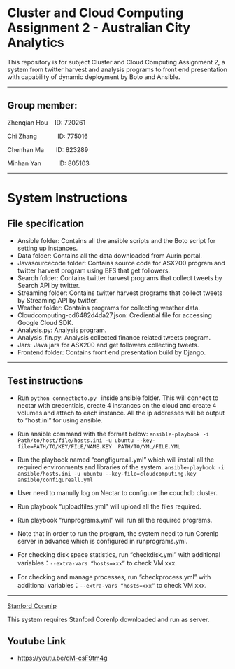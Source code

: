 # Cluster and Cloud Computing Assignment 2 - Australian City Analytics
This repository is for subject Cluster and Cloud Computing Assignment 2, a system from twitter harvest and analysis programs to front end presentation with capability of dynamic deployment by Boto and Ansible.

------------
## Group member:
Zhenqian Hou          ID: 720261

Chi Zhang            ID: 775016

Chenhan Ma            ID: 823289

Minhan Yan           ID: 805103

-------------
# System Instructions

## File specification
* Ansible folder: Contains all the ansible scripts and the Boto script for setting up instances.
* Data folder: Contains all the data downloaded from Aurin portal.
* Javasourcecode folder: Contains source code for ASX200 program and twitter harvest program using BFS that get followers.
* Search folder: Contains twitter harvest programs that collect tweets by Search API by twitter.
* Streaming folder: Contains twitter harvest programs that collect tweets by Streaming API by twitter.
* Weather folder: Contains programs for collecting weather data.
* Cloudcomputing-cd6482d4da27.json: Crediential file for accessing Google Cloud SDK.
* Analysis.py: Analysis program.
* Analysis_fin.py: Analysis collected finance related tweets program.
* Jars: Java jars for ASX200 and get followers collecting tweets.
* Frontend folder: Contains front end presentation build by Django.
--------------
## Test instructions

* Run `python connectboto.py ` inside ansible folder. This will connect to nectar with credentials, create 4 instances on the cloud and create 4 volumes and attach to each instance. All the ip addresses will be output to “host.ini” for using ansible.
  
* Run ansible command with the format below:
  `ansible-playbook -i Path/to/host/file/hosts.ini -u ubuntu --key-file=PATH/TO/KEY/FILE/NAME.KEY  PATH/TO/YML/FILE.YML`
  
* Run the playbook named “congfigureall.yml”  which will install all the required environments and libraries of the system.
  `ansible-playbook -i ansible/hosts.ini -u ubuntu --key-file=cloudcomputing.key ansible/configureall.yml `

* User need to manully log on Nectar to configure the couchdb cluster.
* Run playbook  “uploadfiles.yml”  will upload all the files required.
* Run playbook  “runprograms.yml” will run all the required programs.
* Note that in order to run the program, the system need to run Corenlp server in advance which is configured in runprograms.yml.
* For checking disk space statistics, run “checkdisk.yml” with additional variables：`--extra-vars “hosts=xxx”` to check VM xxx. 
* For checking and manage processes, run “checkprocess.yml” with additional variables：`--extra-vars “hosts=xxx”` to check VM xxx. 
------------
[Stanford Corenlp](https://stanfordnlp.github.io/CoreNLP/index.html)

This system requires Stanford Corenlp downloaded and run as server.

## Youtube Link
* https://youtu.be/dM-csF9tm4g
